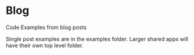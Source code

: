 Blog
====

Code Examples from blog posts

Single post examples are in the examples folder.  Larger shared apps will have their own top level folder.

